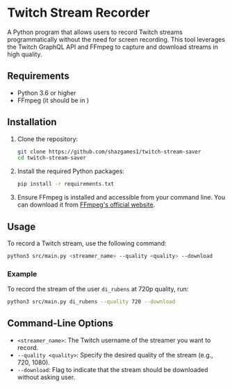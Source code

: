 # Twitch Stream Recorder

A Python program that allows users to record Twitch streams programmatically without the need for screen recording. This tool leverages the Twitch GraphQL API and FFmpeg to capture and download streams in high quality.

## Requirements

- Python 3.6 or higher
- FFmpeg (it should be in )

## Installation

1. Clone the repository:

   ```bash
   git clone https://github.com/shazgames1/twitch-stream-saver
   cd twitch-stream-saver
   ```

2. Install the required Python packages:

   ```bash
   pip install -r requirements.txt
   ```

3. Ensure FFmpeg is installed and accessible from your command line. You can download it from [FFmpeg's official website](https://ffmpeg.org/download.html).

## Usage

To record a Twitch stream, use the following command:

```bash
python3 src/main.py <streamer_name> --quality <quality> --download
```

### Example

To record the stream of the user `di_rubens` at 720p quality, run:

```bash
python3 src/main.py di_rubens --quality 720 --download
```

## Command-Line Options

- `<streamer_name>`: The Twitch username of the streamer you want to record.
- `--quality <quality>`: Specify the desired quality of the stream (e.g., 720, 1080).
- `--download`: Flag to indicate that the stream should be downloaded without asking user.
